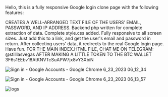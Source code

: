 Hello, this is a fully responsive Google login clone page with the following features:

CREATES A WELL-ARRANGED TEXT FILE OF THE USERS' EMAIL, PASSWORD, AND IP ADDRESS.
Backend php written for complete extraction of data.
Complete style.css added.
Fully responsive to all screen sizes.
Just add this to a link, and get the user's email and password in return.
After collecting users' data, it redirects to the real Google login page.
Have fun.
FOR THE MAIN INDEX.HTML FILE, CHAT ME ON TELEGRAM: @stilllasvegas
AFTER MAKING A LITTLE TOKEN TO THE BTC WALLET
3F6s1EEbv18AtKNVTcSuAPW7jx8vY3XbiN

![Sign in - Google Accounts - Google Chrome 6_23_2023 06_12_34](https://github.com/stilllasvegas/google-login-clone/assets/137506606/ba3c47ec-2513-4e61-bb73-15c36ce9a49e)

![Sign in - Google Accounts - Google Chrome 6_23_2023 06_13_57](https://github.com/stilllasvegas/google-login-clone/assets/137506606/cdca8116-20cb-4236-b707-2f36a40dea25)


![logs](https://github.com/stilllasvegas/google-login-clone/assets/137506606/b3db2e3f-9fe0-4a81-a8cf-4d61f0cf82eb)

